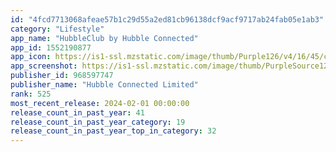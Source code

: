 ```yaml
---
id: "4fcd7713068afeae57b1c29d55a2ed81cb96138dcf9acf9717ab24fab05e1ab3"
category: "Lifestyle"
app_name: "HubbleClub by Hubble Connected"
app_id: 1552190877
app_icon: https://is1-ssl.mzstatic.com/image/thumb/Purple126/v4/16/45/c2/1645c287-940b-fc14-e020-19d9e1372044/AppIconUnoApp-0-0-1x_U007emarketing-0-7-0-85-220.jpeg/1024x1024bb.png
app_screenshot: https://is1-ssl.mzstatic.com/image/thumb/PurpleSource126/v4/ca/65/29/ca652974-e0e7-506c-0f83-d336184755d6/558e7490-19ca-4801-bd07-5047b8320b08_01__U2013_1.png/1242x2688bb.png
publisher_id: 968597747
publisher_name: "Hubble Connected Limited"
rank: 525
most_recent_release: 2024-02-01 00:00:00
release_count_in_past_year: 41
release_count_in_past_year_category: 19
release_count_in_past_year_top_in_category: 32
---
```

